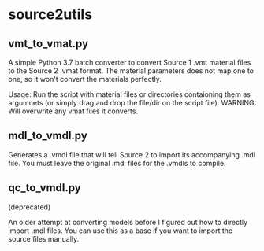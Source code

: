 # source2utils

## vmt_to_vmat.py

A simple Python 3.7 batch converter to convert Source 1 .vmt material files to the Source 2 .vmat format.
The material parameters does not map one to one, so it won't convert the materials perfectly. 

Usage: Run the script with material files or directories contaioning them as argumnets (or simply drag and drop the file/dir on the script file). WARNING: Will overwrite any vmat files it converts.

## mdl_to_vmdl.py

Generates a .vmdl file that will tell Source 2 to import its accompanying .mdl file.
You must leave the original .mdl files for the .vmdls to compile.

## qc_to_vmdl.py

(deprecated)

An older attempt at converting models before I figured out how to directly import .mdl files.
You can use this as a base if you want to import the source files manually.